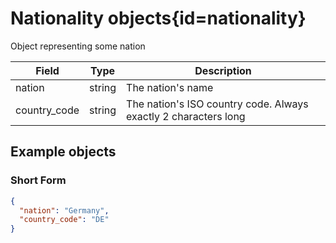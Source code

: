<div class='panel fade js-scroll-anim' data-anim='fade'>

# Nationality objects{id=nationality}

Object representing some nation

| Field        | Type   | Description                                                     |
| ------------ | ------ | --------------------------------------------------------------- |
| nation       | string | The nation's name                                               |
| country_code | string | The nation's ISO country code. Always exactly 2 characters long |

## Example objects

### Short Form

```json
{
  "nation": "Germany",
  "country_code": "DE"
}
```

</div>
